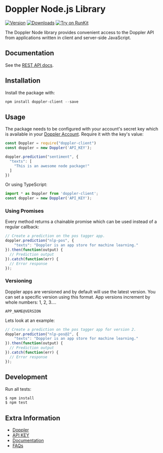 # Doppler Node.js Library

[![Version](https://img.shields.io/npm/v/doppler-client.svg)](https://www.npmjs.org/package/doppler-client)
[![Downloads](https://img.shields.io/npm/dm/doppler-client.svg)](https://www.npmjs.com/package/doppler-client)
[![Try on RunKit](https://badge.runkitcdn.com/doppler-client.svg)](https://runkit.com/npm/doppler-client)

The Doppler Node library provides convenient access to the Doppler API from
applications written in client and server-side JavaScript.

## Documentation

See the [REST API docs](https://docs.doppler.market/v1/reference).

## Installation

Install the package with:
``` js
npm install doppler-client --save
```

## Usage

The package needs to be configured with your account's secret key which is
available in your [Doppler Account](https://doppler.market/account). Require it with the key's value:

``` js
const Doppler = require("doppler-client")
const doppler = new Doppler('API_KEY');

doppler.prediction("sentiment", {
  "texts": [
    "This is an awesome node package!"
  ]
})
```


Or using TypeScript:

``` ts
import * as Doppler from 'doppler-client';
const doppler = new Doppler('API_KEY');
```

### Using Promises

Every method returns a chainable promise which can be used instead of a regular callback:

``` js
// Create a prediction on the pos tagger app.
doppler.prediction("nlp-pos", {
	"texts": "Doppler is an app store for machine learning."
}).then(function(output) {
  // Prediction output
}).catch(function(err) {
  // Error response
});
```

### Versioning

Doppler apps are versioned and by default will use the latest version. You can set a specific version using this format. App versions increment by whole numbers: 1, 2, 3....

```
APP_NAME@VERSION
```

Lets look at an example:

``` js
// Create a prediction on the pos tagger app for version 2.
doppler.prediction("nlp-pos@2", {
	"texts": "Doppler is an app store for machine learning."
}).then(function(output) {
  // Prediction output
}).catch(function(err) {
  // Error response
});
```

## Development

Run all tests:

```bash
$ npm install
$ npm test
```

## Extra Information

- [Doppler](https://doppler.market)
- [API KEY](https://doppler.market/account)
- [Documentation](https://doc.doppler.market)
- [FAQs](https://help.doppler.market)

